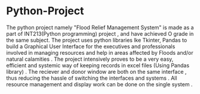 # Python-Project
The python project namely "Flood Relief Management System" is made as a part of INT213(Python programming) project , and have achieved O grade in the same subject. The project uses python libraries lke Tkinter, Pandas to build a Graphical User Interface for the executives and professionals involved in managing resources and help in areas affected by Floods and/or natural calamities . The project intensively proves to be a very easy, efficient and systemic way of keeping records in excel files (Using Pandas library) . The reciever and donor window are both on the same interface , thus reducing the hassle of switching the interfaces and systems . All resource management and display work can be done on the single system .
